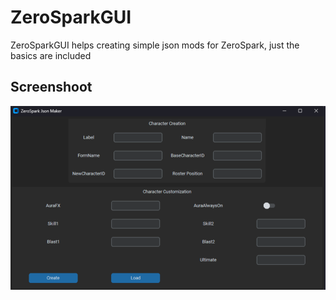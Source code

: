 # ZeroSparkGUI

ZeroSparkGUI helps creating simple json mods for ZeroSpark, just the basics are included

## Screenshoot
![Alt text](screenshot/Screenshot1.png)